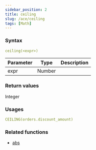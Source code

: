 ```yaml
---
sidebar_position: 2   
title: ceiling
slug: /ace/ceiling
tags: [Math]
---
```


### Syntax

 ```yaml
ceiling(<expr>)
```
    
| Parameter   | Type | Description |
| ----------- | ---- | ----------- |     
| expr | Number |  |

### Return values
Integer


### Usages      

```yaml
CEILING(orders.discount_amount)
```    

### Related functions      
* [abs](/ace/abs)
